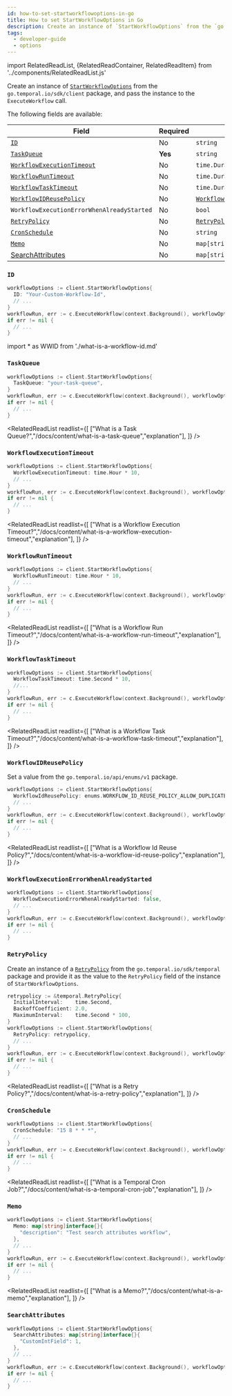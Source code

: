 ```yaml
---
id: how-to-set-startworkflowoptions-in-go
title: How to set StartWorkflowOptions in Go
description: Create an instance of `StartWorkflowOptions` from the `go.temporal.io/sdk/client` package, and pass the instance to the `ExecuteWorkflow` call.
tags:
  - developer-guide
  - options
---
```


import RelatedReadList, {RelatedReadContainer, RelatedReadItem} from '../components/RelatedReadList.js'

Create an instance of [`StartWorkflowOptions`](https://pkg.go.dev/go.temporal.io/sdk@v1.10.0/client#StartWorkflowOptions) from the `go.temporal.io/sdk/client` package, and pass the instance to the `ExecuteWorkflow` call.

The following fields are available:

| Field                                                                            | Required | Type                                                                                            | Example                                         |
| -------------------------------------------------------------------------------- | -------- | ----------------------------------------------------------------------------------------------- | ----------------------------------------------- |
| [`ID`](/docs/content/what-is-a-workflow-id)                                      | No       | `string`                                                                                        | [👀](#id)                                       |
| [`TaskQueue`](/docs/content/what-is-a-task-queue)                                | **Yes**  | `string`                                                                                        | [👀](#taskqueue)                                |
| [`WorkflowExecutionTimeout`](/docs/content/what-is-a-workflow-execution-timeout) | No       | `time.Duration`                                                                                 | [👀](#workflowexecutiontimeout)                 |
| [`WorkflowRunTimeout`](/docs/content/what-is-a-workflow-run-timeout)             | No       | `time.Duration`                                                                                 | [👀](#workflowruntimeout)                       |
| [`WorkflowTaskTimeout`](/docs/content/what-is-a-workflow-task-timeout)           | No       | `time.Duration`                                                                                 | [👀](#workflowtasktimeout)                      |
| [`WorkflowIDReusePolicy`](/docs/content/what-is-a-workflow-id-reuse-policy)      | No       | [`WorkflowIdReusePolicy`](https://pkg.go.dev/go.temporal.io/api/enums/v1#WorkflowIdReusePolicy) | [👀](#workflowidreusepolicy)                    |
| `WorkflowExecutionErrorWhenAlreadyStarted`                                       | No       | `bool`                                                                                          | [👀](#workflowexecutionerrorwhenalreadystarted) |
| [`RetryPolicy`](/docs/content/what-is-a-retry-policy)                            | No       | [`RetryPolicy`](https://pkg.go.dev/go.temporal.io/sdk@v1.10.0/temporal#RetryPolicy)             | [👀](#retrypolicy)                              |
| [`CronSchedule`](/docs/content/what-is-a-temporal-cron-job)                      | No       | `string`                                                                                        | [👀](#cronschedule)                             |
| [`Memo`](/docs/content/what-is-a-memo)                                           | No       | `map[string]interface{}`                                                                        | [👀](#memo)                                     |
| [SearchAttributes](/docs/content/what-is-a-search-attribute)                     | No       | `map[string]interface{}`                                                                        | [👀](#searchattributes)                         |

### `ID`

```go
workflowOptions := client.StartWorkflowOptions{
  ID: "Your-Custom-Workflow-Id",
  // ...
}
workflowRun, err := c.ExecuteWorkflow(context.Background(), workflowOptions, YourWorkflowDefinition)
if err != nil {
  // ...
}
```

<!-- prettier-ignore -->
import * as WWID from './what-is-a-workflow-id.md'

<RelatedReadContainer>
  <RelatedReadItem page={WWID} />
</RelatedReadContainer>

### `TaskQueue`

```go
workflowOptions := client.StartWorkflowOptions{
  TaskQueue: "your-task-queue",
}
workflowRun, err := c.ExecuteWorkflow(context.Background(), workflowOptions, YourWorkflowDefinition)
if err != nil {
  // ...
}
```

<RelatedReadList
readlist={[
["What is a Task Queue?","/docs/content/what-is-a-task-queue","explanation"],
]}
/>

### `WorkflowExecutionTimeout`

```go
workflowOptions := client.StartWorkflowOptions{
  WorkflowExecutionTimeout: time.Hour * 10,
  // ...
}
workflowRun, err := c.ExecuteWorkflow(context.Background(), workflowOptions, YourWorkflowDefinition)
if err != nil {
  // ...
}
```

<RelatedReadList
readlist={[
["What is a Workflow Execution Timeout?","/docs/content/what-is-a-workflow-execution-timeout","explanation"],
]}
/>

### `WorkflowRunTimeout`

```go
workflowOptions := client.StartWorkflowOptions{
  WorkflowRunTimeout: time.Hour * 10,
  // ...
}
workflowRun, err := c.ExecuteWorkflow(context.Background(), workflowOptions, YourWorkflowDefinition)
if err != nil {
  // ...
}
```

<RelatedReadList
readlist={[
["What is a Workflow Run Timeout?","/docs/content/what-is-a-workflow-run-timeout","explanation"],
]}
/>

### `WorkflowTaskTimeout`

```go
workflowOptions := client.StartWorkflowOptions{
  WorkflowTaskTimeout: time.Second * 10,
  //...
}
workflowRun, err := c.ExecuteWorkflow(context.Background(), workflowOptions, YourWorkflowDefinition)
if err != nil {
  // ...
}
```

<RelatedReadList
readlist={[
["What is a Workflow Task Timeout?","/docs/content/what-is-a-workflow-task-timeout","explanation"],
]}
/>

### `WorkflowIDReusePolicy`

Set a value from the `go.temporal.io/api/enums/v1` package.

```go
workflowOptions := client.StartWorkflowOptions{
  WorkflowIdReusePolicy: enums.WORKFLOW_ID_REUSE_POLICY_ALLOW_DUPLICATE,
  // ...
}
workflowRun, err := c.ExecuteWorkflow(context.Background(), workflowOptions, YourWorkflowDefinition)
if err != nil {
  // ...
}
```

<RelatedReadList
readlist={[
["What is a Workflow Id Reuse Policy?","/docs/content/what-is-a-workflow-id-reuse-policy","explanation"],
]}
/>

### `WorkflowExecutionErrorWhenAlreadyStarted`

```go
workflowOptions := client.StartWorkflowOptions{
  WorkflowExecutionErrorWhenAlreadyStarted: false,
  // ...
}
workflowRun, err := c.ExecuteWorkflow(context.Background(), workflowOptions, YourWorkflowDefinition)
if err != nil {
  // ...
}
```

### `RetryPolicy`

Create an instance of a [`RetryPolicy`](https://pkg.go.dev/go.temporal.io/sdk@v1.10.0/temporal#RetryPolicy) from the `go.temporal.io/sdk/temporal` package and provide it as the value to the `RetryPolicy` field of the instance of `StartWorkflowOptions`.

```go
retrypolicy := &temporal.RetryPolicy{
  InitialInterval:    time.Second,
  BackoffCoefficient: 2.0,
  MaximumInterval:    time.Second * 100,
}
workflowOptions := client.StartWorkflowOptions{
  RetryPolicy: retrypolicy,
  // ...
}
workflowRun, err := c.ExecuteWorkflow(context.Background(), workflowOptions, YourWorkflowDefinition)
if err != nil {
  // ...
}
```

<RelatedReadList
readlist={[
["What is a Retry Policy?","/docs/content/what-is-a-retry-policy","explanation"],
]}
/>

### `CronSchedule`

```go
workflowOptions := client.StartWorkflowOptions{
  CronSchedule: "15 8 * * *",
  // ...
}
workflowRun, err := c.ExecuteWorkflow(context.Background(), workflowOptions, YourWorkflowDefinition)
if err != nil {
  // ...
}
```

<RelatedReadList
readlist={[
["What is a Temporal Cron Job?","/docs/content/what-is-a-temporal-cron-job","explanation"],
]}
/>

### `Memo`

```go
workflowOptions := client.StartWorkflowOptions{
  Memo: map[string]interface{}{
    "description": "Test search attributes workflow",
  },
  // ...
}
workflowRun, err := c.ExecuteWorkflow(context.Background(), workflowOptions, YourWorkflowDefinition)
if err != nil {
  // ...
}
```

<RelatedReadList
readlist={[
["What is a Memo?","/docs/content/what-is-a-memo","explanation"],
]}
/>

### `SearchAttributes`

```go
workflowOptions := client.StartWorkflowOptions{
  SearchAttributes: map[string]interface{}{
    "CustomIntField": 1,
  },
  // ...
}
workflowRun, err := c.ExecuteWorkflow(context.Background(), workflowOptions, YourWorkflowDefinition)
if err != nil {
  // ...
}
```

<!--TODO
<RelatedReadList
readlist={[
["What is a Search Attribute?","/docs/content/what-is-a-search-attribute","explanation"],
]}
/>
-->
